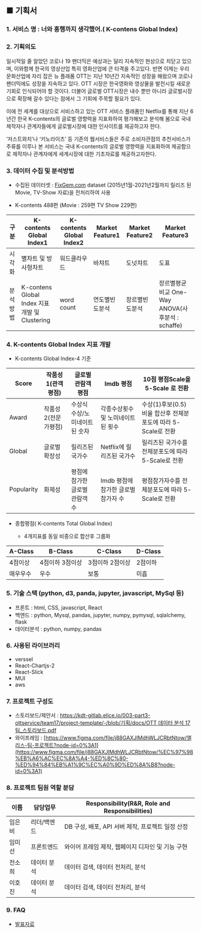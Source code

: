 ## ■ 기획서

### 1. **서비스 명** : 너와 흥행까지 생각했어.( K-contens Global Index)

### 2. **기획의도**

일시적일 줄 알았던 코로나 19 팬더믹은 예상과는 달리 지속적인 현상으로 치닫고 있으며, 이와함께 한국의 영상산업 특히 영화산업에 큰 타격을 주고있다. 반면 이제는 우리 문화산업에 자리 잡은 뉴 플래폼 OTT는 지난 10년간 지속적인 성장을 해왔으며 코로나 팬더믹에도 성장을 지속하고 있다. OTT 시장은 한국영화와 영상물을 발전시킬 새로운 기회로 인식되어야 할 것이다. 더불어 글로벌 OTT시장은 내수 뿐만 아니라 글로벌시장으로 확장해 갈수 있다는 점에서 그 기회에 주목할 필요가 있다.

이에 전 세계를 대상으로 서비스하고 있는 OTT 서비스 플래폼인 Netflix를 통해 지난 6년간 한국 K-contents의 글로벌 영향력을 지표화하여 평가해보고 분석해 봄으로 국내 제작자나 관계자들에게 글로벌시장에 대한 인사이트를 제공하고자 한다.

‘저스트와치’나 ‘키노라이츠’ 등 기존의 웹서비스들은 주로 소비자관점의 추천서비스가 주류를 이루나 본 서비스는 국내 K-contents의 글로벌 영향력을 지표화하여 제공함으로 제작자나 관계자에게 세계시장에 대한 기초자료를 제공하고자한다.

### 3. **데이터 수집 및 분석방법**

- 수집된 데이터셋 : [FixGem.com](http://FixGem.com) dataset (2015년1월-2021년2월까지 릴리즈 된 Movie, TV-Show 자료)을 전처리하여 사용

- K-contents 488편 (Movie : 259편 TV Show 229편)

| 구분     | K-contents Global Index1                      | K-contents Global Index2 | Market Feature1 | Market Feature2 | Market Feature3                                  |
| -------- | --------------------------------------------- | ------------------------ | --------------- | --------------- | ------------------------------------------------ |
| 시각화   | 별차트 및 방사형차트                          | 워드클라우드             | 바챠트          | 도넛챠트        | 도표                                             |
| 분석방법 | K-contens Global Index 지표개발 및 Clustering | word count               | 연도별빈도분석  | 장르별빈도분석  | 장르별평균비교 One-Way ANOVA(사후분석 : schaffe) |

### 4. **K-contents Global Index 지표 개발**

- K-contents Global Index-4 기준

| Score      | 작품성1(관객평점)    | 글로벌 관람객 평점             | Imdb 평점                           | 10점 평점Scale을 5-Scale 로 전환                              |
| ---------- | -------------------- | ------------------------------ | ----------------------------------- | ------------------------------------------------------------- |
| Award      | 작품성 2(전문가평점) | 수상식 수상/노미네이트된 숫자  | 각종수상횟수 및 노미네이트 된 횟수  | 수상(1)후보(0.5) 비율 합산후 전체분포도에 따라 5-Scale로 전환 |
| Global     | 글로벌확장성         | 릴리즈된 국가수                | Netflix에 릴리즈된 국가수           | 릴리즈된 국가수를 전체분포도에 따라 5-Scale로 전환            |
| Popularity | 화제성               | 평점에 참가한 글로벌 관람객 수 | Imdb 평점에 참가한 글로벌 참가자 수 | 평점참가자수를 전체분포도에 따라 5-Scale로 전환               |

- 종합평점( K-contents Total Global Index)

  - 4개지표를 동일 비중으로 합산후 그룹화

| A-Class  | B-Class         | C-Class         | D-Class |
| -------- | --------------- | --------------- | ------- |
| 4점이상  | 4점이하 3점이상 | 3점이하 2점이상 | 2점이하 |
| 매우우수 | 우수            | 보통            | 미흡    |

### 5. 기술 스택 (python, d3, panda, jupyter, javascript, MySql 등)

- 프론트 : html, CSS, javascript, React
- 백엔드 : python, Mysql, pandas, jupyter, numpy, pymysql, sqlalchemy, flask
- 데이터분석 : python, numpy, pandas

### 6. 사용된 라이브러리

- verssel
- React-Chartjs-2
- React-Slick
- MUI
- aws

### 7. 프로젝트 구성도

- 스토리보드/제안서 : [https://kdt-gitlab.elice.io/003-part3-ottservice/team17/project-template/-/blob/기획/docs/OTT 데이터 분석 17팀\_스토리보드.pdf](https://kdt-gitlab.elice.io/003-part3-ottservice/team17/project-template/-/blob/%EA%B8%B0%ED%9A%8D/docs/OTT%20%EB%8D%B0%EC%9D%B4%ED%84%B0%20%EB%B6%84%EC%84%9D%2017%ED%8C%80_%EC%8A%A4%ED%86%A0%EB%A6%AC%EB%B3%B4%EB%93%9C.pdf)
- 와이프레임 : [https://www.figma.com/file/j88GAXJlMdhWLJCRbtNtow/엘리스-팀-프로젝트?node-id=0%3A1](https://www.figma.com/file/j88GAXJlMdhWLJCRbtNtow/%EC%97%98%EB%A6%AC%EC%8A%A4-%ED%8C%80-%ED%94%84%EB%A1%9C%EC%A0%9D%ED%8A%B8?node-id=0%3A1)

### 8. 프로젝트 팀원 역할 분담

| 이름   | 담당업무    | Responsibility(R&R, Role and Responsibilities)   |
| ------ | ----------- | ------------------------------------------------ |
| 임은비 | 리더/백엔드 | DB 구성, 배포, API 서버 제작, 프로젝트 일정 산정 |
| 임미선 | 프론트엔드  | 와이어 프레임 제작, 웹페이지 디자인 및 기능 구현 |
| 전소희 | 데이터 분석 | 데이터 검색, 데이터 전처리, 분석                 |
| 이호진 | 데이터 분석 | 데이터 검색, 데이터 전처리, 분석                 |

### 9. FAQ

- [발표자료](https://kdt-gitlab.elice.io/003-part3-ottservice/team17/project-template/-/blob/%EA%B8%B0%ED%9A%8D/docs/OTT%EC%84%9C%EB%B9%84%EC%8A%A4_17%ED%8C%80_%EC%B5%9C%EC%A2%85%20%EB%B0%9C%ED%91%9C.pdf)
